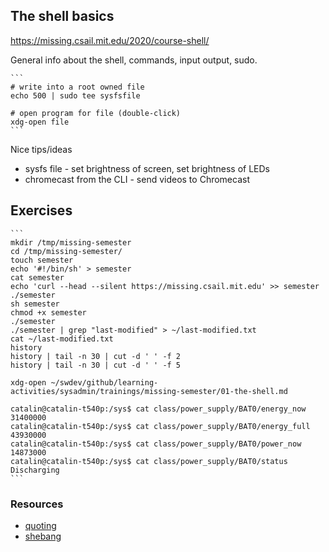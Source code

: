 ## The shell basics

https://missing.csail.mit.edu/2020/course-shell/

General info about the shell, commands, input output, sudo.

    ```
    # write into a root owned file
    echo 500 | sudo tee sysfsfile

    # open program for file (double-click)
    xdg-open file
    ```

Nice tips/ideas

  - sysfs file - set brightness of screen, set brightness of LEDs
  - chromecast from the CLI - send videos to Chromecast

## Exercises

	```
	mkdir /tmp/missing-semester
	cd /tmp/missing-semester/
	touch semester
	echo '#!/bin/sh' > semester 
	cat semester 
	echo 'curl --head --silent https://missing.csail.mit.edu' >> semester 
	./semester
	sh semester
	chmod +x semester 
	./semester 
	./semester | grep "last-modified" > ~/last-modified.txt
	cat ~/last-modified.txt 
	history
	history | tail -n 30 | cut -d ' ' -f 2
	history | tail -n 30 | cut -d ' ' -f 5

	xdg-open ~/swdev/github/learning-activities/sysadmin/trainings/missing-semester/01-the-shell.md 

	catalin@catalin-t540p:/sys$ cat class/power_supply/BAT0/energy_now 
	31400000
	catalin@catalin-t540p:/sys$ cat class/power_supply/BAT0/energy_full
	43930000
	catalin@catalin-t540p:/sys$ cat class/power_supply/BAT0/power_now 
	14873000
	catalin@catalin-t540p:/sys$ cat class/power_supply/BAT0/status 
	Discharging
	```

### Resources

  - [quoting](https://www.gnu.org/software/bash/manual/html_node/Quoting.html)
  - [shebang](https://en.wikipedia.org/wiki/Shebang_(Unix))

